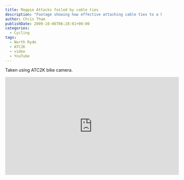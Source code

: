 ```yaml
---
title: Magpie Attacks foiled by cable ties
description: "Footage showing how effective attaching cable ties to a helmet can be in preventing magpies from hitting the helmet. They still swoop but don't peck."
author: Chris Tham
publishDate: 2009-10-06T06:28:01+00:00
categories:
  - Cycling
tags:
  - North Ryde
  - ATC2K
  - video
  - YouTube
---
```


Taken using ATC2K bike camera.

<iframe width="560" height="315" src="https://www.youtube-nocookie.com/embed/2KHmcI1TuDs" title="YouTube video player" frameborder="0" allow="accelerometer; autoplay; clipboard-write; encrypted-media; gyroscope; picture-in-picture" allowfullscreen></iframe>

